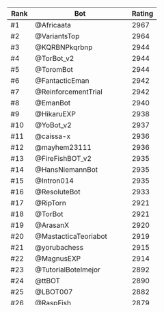 Rank|Bot|Rating
---|---|---
#1|@Africaata|2967
#2|@VariantsTop|2964
#3|@KQRBNPkqrbnp|2944
#4|@TorBot_v2|2944
#5|@ToromBot|2944
#6|@FantacticEman|2942
#7|@ReinforcementTrial|2942
#8|@EmanBot|2940
#9|@HikaruEXP|2938
#10|@YoBot_v2|2937
#11|@caissa-x|2936
#12|@mayhem23111|2936
#13|@FireFishBOT_v2|2935
#14|@HansNiemannBot|2935
#15|@Intron014|2935
#16|@ResoluteBot|2933
#17|@RipTorn|2921
#18|@TorBot|2921
#19|@ArasanX|2920
#20|@MastacticaTeoriabot|2919
#21|@yorubachess|2915
#22|@MagnusEXP|2914
#23|@TutorialBotelmejor|2892
#24|@ttBOT|2890
#25|@LBOT007|2882
#26|@RaspFish|2879
#27|@blundar_bot|2878
#28|@Lili-ai|2869
#29|@Mr_Chess_Berserk|2864
#30|@FireFishBOT|2845
#31|@caissa-ai|2837
#32|@peonasesino71|2813
#33|@AquaFlame|2731
#34|@CPU2006|2731
#35|@ELO_1500|2728
#36|@CPU2010|2717
#37|@CPU2002|2680
#38|@LazyBot|2675
#39|@expositor|2637
#40|@Weiawaga|2634
#41|@pawn_git|2613
#42|@AKS-Mantissa|2608
#43|@SaxtonEngine|2574
#44|@bot_adario|2555
#45|@catriever|2532
#46|@bitbitbot|2517
#47|@odonata-bot|2515
#48|@Phalanx-XXV|2472
#49|@OpeningsBot|2471
#50|@Pseudo-0|2453
#51|@admete_bot|2439
#52|@fornax-engine|2391
#53|@Lynx_BOT|2383
#54|@Calvin_Bot|2373
#55|@ChessNoobComp|2372
#56|@simpleEval|2328
#57|@WolfuhfuhBot|2271
#58|@FataliiBot|2257
#59|@halcyonbot|2230
#60|@ChessatronBot|2221
#61|@eubos|2192
#62|@matmoi|2150
#63|@HistoryExplorer|2140
#64|@honzovy-sachy-2|2124
#65|@jpg-bot|2118
#66|@Boris-Trapsky|2102
#67|@Elmichess|2092
#68|@Zagreus_Engine|2082
#69|@jangine|2063
#70|@sun_bird|2035
#71|@likeawizard-bot|2034
#72|@myopic-bot|2022
#73|@hans68Bot|1981
#74|@BLANK_BOT|1968
#75|@LazyBotJr|1919
#76|@GarboBot|1917
#77|@LeElaGuess|1912
#78|@zeekat|1892
#79|@baby_eubos|1873
#80|@ai-con|1859
#81|@Dinora|1852
#82|@The_Marcus|1833
#83|@AshNostromo|1808
#84|@notropis|1803
#85|@FlounderBot|1802
#86|@Demolito_L6|1800
#87|@postbot|1799
#88|@honzovy-sachy|1788
#89|@ChessChildren|1751
#90|@Virutor|1742
#91|@melsh_bot|1736
#92|@Trollfish-Bot|1733
#93|@maia9|1719
#94|@schnecken_bot|1716
#95|@Demolito_L5|1707
#96|@HardRok|1667
#97|@Jibbby|1656
#98|@simplexitor|1655
#99|@turkjs|1652
#100|@yeoldwiz|1652
#101|@ArduChessBot|1622
#102|@Demolito_L4|1606
#103|@maia5|1597
#104|@ZE_ROOK|1585
#105|@sargon-4ply|1564
#106|@munfish|1556
#107|@maia1|1548
#108|@dragobot|1544
#109|@DavidsGuterBot|1536
#110|@sargon-3ply|1504
#111|@turochamp-2ply|1448
#112|@RoundMoundOfRebounds|1420
#113|@Humaia|1358
#114|@sargon-2ply|1340
#115|@pawnrobot|1301
#116|@turochamp-1ply|1298
#117|@StupidChessRobot|1296
#118|@sargon-1ply|1251
#119|@katzebot|1231
#120|@bobandi|1111
#121|@king-forward-bot|1062
#122|@chat_bot|987
#123|@grandQ_AI|839
#124|@G0thamB0t|493
